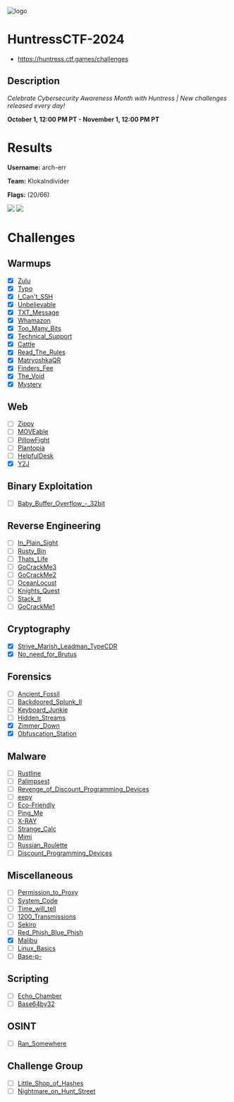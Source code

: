 ![logo](assets/logo.png)

# HuntressCTF-2024
- https://huntress.ctf.games/challenges

## Description
*Celebrate Cybersecurity Awareness Month with Huntress   |   New challenges released every day!*

**October 1, 12:00 PM PT - November 1, 12:00 PM PT**


# Results
**Username:** arch-err

**Team:** KlokaIndivider


**Flags:** (20/66)

![ ](assets/scoreboard.png)
![ ](assets/team-score.png)


# Challenges

## Warmups
- [x] [Zulu](challenges/Zulu)
- [x] [Typo](challenges/Typo)
- [x] [I_Can't_SSH](challenges/I_Can't_SSH)
- [x] [Unbelievable](challenges/Unbelievable)
- [x] [TXT_Message](challenges/TXT_Message)
- [x] [Whamazon](challenges/Whamazon)
- [x] [Too_Many_Bits](challenges/Too_Many_Bits)
- [x] [Technical_Support](challenges/Technical_Support)
- [x] [Cattle](challenges/Cattle)
- [x] [Read_The_Rules](challenges/Read_The_Rules)
- [x] [MatryoshkaQR](challenges/MatryoshkaQR)
- [x] [Finders_Fee](challenges/Finders_Fee)
- [x] [The_Void](challenges/The_Void)
- [x] [Mystery](challenges/Mystery)

## Web
- [ ] [Zippy](challenges/Zippy)
- [ ] [MOVEable](challenges/MOVEable)
- [ ] [PillowFight](challenges/PillowFight)
- [ ] [Plantopia](challenges/Plantopia)
- [ ] [HelpfulDesk](challenges/HelpfulDesk)
- [x] [Y2J](challenges/Y2J)

## Binary Exploitation
- [ ] [Baby_Buffer_Overflow_-_32bit](challenges/Baby_Buffer_Overflow_-_32bit)

## Reverse Engineering
- [ ] [In_Plain_Sight](challenges/In_Plain_Sight)
- [ ] [Rusty_Bin](challenges/Rusty_Bin)
- [ ] [Thats_Life](challenges/Thats_Life)
- [ ] [GoCrackMe3](challenges/GoCrackMe3)
- [ ] [GoCrackMe2](challenges/GoCrackMe2)
- [ ] [OceanLocust](challenges/OceanLocust)
- [ ] [Knights_Quest](challenges/Knights_Quest)
- [ ] [Stack_It](challenges/Stack_It)
- [ ] [GoCrackMe1](challenges/GoCrackMe1)

## Cryptography
- [x] [Strive_Marish_Leadman_TypeCDR](challenges/Strive_Marish_Leadman_TypeCDR)
- [x] [No_need_for_Brutus](challenges/No_need_for_Brutus)

## Forensics
- [ ] [Ancient_Fossil](challenges/Ancient_Fossil)
- [ ] [Backdoored_Splunk_II](challenges/Backdoored_Splunk_II)
- [ ] [Keyboard_Junkie](challenges/Keyboard_Junkie)
- [ ] [Hidden_Streams](challenges/Hidden_Streams)
- [x] [Zimmer_Down](challenges/Zimmer_Down)
- [x] [Obfuscation_Station](challenges/Obfuscation_Station)

## Malware
- [ ] [Rustline](challenges/Rustline)
- [ ] [Palimpsest](challenges/Palimpsest)
- [ ] [Revenge_of_Discount_Programming_Devices](challenges/Revenge_of_Discount_Programming_Devices)
- [ ] [eepy](challenges/eepy)
- [ ] [Eco-Friendly](challenges/Eco-Friendly)
- [ ] [Ping_Me](challenges/Ping_Me)
- [ ] [X-RAY](challenges/X-RAY)
- [ ] [Strange_Calc](challenges/Strange_Calc)
- [ ] [Mimi](challenges/Mimi)
- [ ] [Russian_Roulette](challenges/Russian_Roulette)
- [ ] [Discount_Programming_Devices](challenges/Discount_Programming_Devices)

## Miscellaneous
- [ ] [Permission_to_Proxy](challenges/Permission_to_Proxy)
- [ ] [System_Code](challenges/System_Code)
- [ ] [Time_will_tell](challenges/Time_will_tell)
- [ ] [1200_Transmissions](challenges/1200_Transmissions)
- [ ] [Sekiro](challenges/Sekiro)
- [ ] [Red_Phish_Blue_Phish](challenges/Red_Phish_Blue_Phish)
- [x] [Malibu](challenges/Malibu)
- [ ] [Linux_Basics](challenges/Linux_Basics)
- [ ] [Base-p-](challenges/Base-p-)

## Scripting
- [ ] [Echo_Chamber](challenges/Echo_Chamber)
- [ ] [Base64by32](challenges/Base64by32)

## OSINT
- [ ] [Ran_Somewhere](challenges/Ran_Somewhere)

## Challenge Group
- [ ] [Little_Shop_of_Hashes](challenges/Little_Shop_of_Hashes)
- [ ] [Nightmare_on_Hunt_Street](challenges/Nightmare_on_Hunt_Street)
